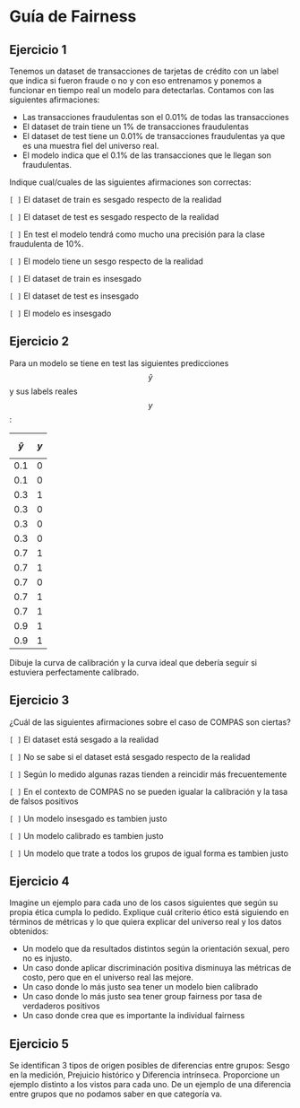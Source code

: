 # Guía de Fairness

## Ejercicio 1

Tenemos un dataset de transacciones de tarjetas de crédito con un label que indica si fueron fraude o no y con eso entrenamos y ponemos a funcionar en tiempo real un modelo para detectarlas. Contamos con las siguientes afirmaciones:

* Las transacciones fraudulentas son el 0.01% de todas las transacciones
* El dataset de train tiene un 1% de transacciones fraudulentas
* El dataset de test tiene un 0.01% de transacciones fraudulentas ya que es una muestra fiel del universo real.
* El modelo indica que el 0.1% de las transacciones que le llegan son fraudulentas.

Indique cual/cuales de las siguientes afirmaciones son correctas:

`[ ]`  El dataset de train es sesgado respecto de la realidad

`[ ]`  El dataset de test es sesgado respecto de la realidad

`[ ]`  En test el modelo tendrá como mucho una precisión para la clase fraudulenta de 10%.

`[ ]`  El modelo tiene un sesgo respecto de la realidad

`[ ]`  El dataset de train es insesgado

`[ ]`  El dataset de test es insesgado

`[ ]`  El modelo es insesgado

## Ejercicio 2

Para un modelo se tiene en test las siguientes predicciones $$\hat{y}$$ y sus labels reales $$y$$:

| $$\hat{y}$$   	| $$y$$ 	|
|-----	|---	|
| 0.1 	| 0 	|
| 0.1 	| 0 	|
| 0.3 	| 1 	|
| 0.3 	| 0 	|
| 0.3 	| 0 	|
| 0.3 	| 0 	|
| 0.7 	| 1 	|
| 0.7 	| 1 	|
| 0.7 	| 0 	|
| 0.7 	| 1 	|
| 0.7 	| 1 	|
| 0.9 	| 1 	|
| 0.9 	| 1 	|

Dibuje la curva de calibración y la curva ideal que debería seguir si estuviera perfectamente calibrado.

## Ejercicio 3

¿Cuál de las siguientes afirmaciones sobre el caso de COMPAS son ciertas?

`[ ]`  El dataset está sesgado a la realidad

`[ ]`  No se sabe si el dataset está sesgado respecto de la realidad

`[ ]`  Según lo medido algunas razas tienden a reincidir más frecuentemente

`[ ]`  En el contexto de COMPAS no se pueden igualar la calibración y la tasa de falsos positivos

`[ ]`  Un modelo insesgado es tambien justo

`[ ]`  Un modelo calibrado es tambien justo

`[ ]`  Un modelo que trate a todos los grupos de igual forma es tambien justo

## Ejercicio 4

Imagine un ejemplo para cada uno de los casos siguientes que según su propia ética cumpla lo pedido. Explique cuál criterio ético está siguiendo en términos de métricas y lo que quiera explicar del universo real y los datos obtenidos:

* Un modelo que da resultados distintos según la orientación sexual, pero no es injusto.
* Un caso donde aplicar discriminación positiva disminuya las métricas de costo, pero que en el universo real las mejore.
* Un caso donde lo más justo sea tener un modelo bien calibrado
* Un caso donde lo más justo sea tener group fairness por tasa de verdaderos positivos
* Un caso donde crea que es importante la individual fairness

## Ejercicio 5

Se identifican 3 tipos de origen posibles de diferencias entre grupos: Sesgo en la medición, Prejuicio histórico y Diferencia intrínseca. Proporcione un ejemplo distinto a los vistos para cada uno. De un ejemplo de una diferencia entre grupos que no podamos saber en que categoría va.
